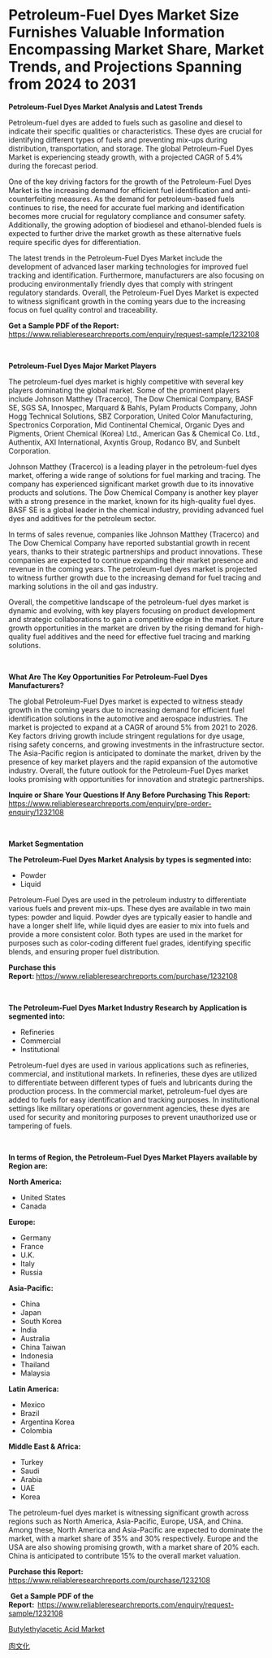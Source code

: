 <p><h1>Petroleum-Fuel Dyes Market Size Furnishes Valuable Information Encompassing Market Share, Market Trends, and Projections Spanning from 2024 to 2031</h1></p><p><strong>Petroleum-Fuel Dyes Market Analysis and Latest Trends</strong></p>
<p><p>Petroleum-fuel dyes are added to fuels such as gasoline and diesel to indicate their specific qualities or characteristics. These dyes are crucial for identifying different types of fuels and preventing mix-ups during distribution, transportation, and storage. The global Petroleum-Fuel Dyes Market is experiencing steady growth, with a projected CAGR of 5.4% during the forecast period. </p><p>One of the key driving factors for the growth of the Petroleum-Fuel Dyes Market is the increasing demand for efficient fuel identification and anti-counterfeiting measures. As the demand for petroleum-based fuels continues to rise, the need for accurate fuel marking and identification becomes more crucial for regulatory compliance and consumer safety. Additionally, the growing adoption of biodiesel and ethanol-blended fuels is expected to further drive the market growth as these alternative fuels require specific dyes for differentiation.</p><p>The latest trends in the Petroleum-Fuel Dyes Market include the development of advanced laser marking technologies for improved fuel tracking and identification. Furthermore, manufacturers are also focusing on producing environmentally friendly dyes that comply with stringent regulatory standards. Overall, the Petroleum-Fuel Dyes Market is expected to witness significant growth in the coming years due to the increasing focus on fuel quality control and traceability.</p></p>
<p><strong>Get a Sample PDF of the Report:&nbsp;</strong> <a href="https://www.reliableresearchreports.com/enquiry/request-sample/1232108">https://www.reliableresearchreports.com/enquiry/request-sample/1232108</a></p>
<p>&nbsp;</p>
<p><strong>Petroleum-Fuel Dyes Major Market Players</strong></p>
<p><p>The petroleum-fuel dyes market is highly competitive with several key players dominating the global market. Some of the prominent players include Johnson Matthey (Tracerco), The Dow Chemical Company, BASF SE, SGS SA, Innospec, Marquard & Bahls, Pylam Products Company, John Hogg Technical Solutions, SBZ Corporation, United Color Manufacturing, Spectronics Corporation, Mid Continental Chemical, Organic Dyes and Pigments, Orient Chemical (Korea) Ltd., American Gas & Chemical Co. Ltd., Authentix, AXI International, Axyntis Group, Rodanco BV, and Sunbelt Corporation.</p><p>Johnson Matthey (Tracerco) is a leading player in the petroleum-fuel dyes market, offering a wide range of solutions for fuel marking and tracing. The company has experienced significant market growth due to its innovative products and solutions. The Dow Chemical Company is another key player with a strong presence in the market, known for its high-quality fuel dyes. BASF SE is a global leader in the chemical industry, providing advanced fuel dyes and additives for the petroleum sector.</p><p>In terms of sales revenue, companies like Johnson Matthey (Tracerco) and The Dow Chemical Company have reported substantial growth in recent years, thanks to their strategic partnerships and product innovations. These companies are expected to continue expanding their market presence and revenue in the coming years. The petroleum-fuel dyes market is projected to witness further growth due to the increasing demand for fuel tracing and marking solutions in the oil and gas industry.</p><p>Overall, the competitive landscape of the petroleum-fuel dyes market is dynamic and evolving, with key players focusing on product development and strategic collaborations to gain a competitive edge in the market. Future growth opportunities in the market are driven by the rising demand for high-quality fuel additives and the need for effective fuel tracing and marking solutions.</p></p>
<p>&nbsp;</p>
<p><strong>What Are The Key Opportunities For Petroleum-Fuel Dyes Manufacturers?</strong></p>
<p><p>The global Petroleum-Fuel Dyes market is expected to witness steady growth in the coming years due to increasing demand for efficient fuel identification solutions in the automotive and aerospace industries. The market is projected to expand at a CAGR of around 5% from 2021 to 2026. Key factors driving growth include stringent regulations for dye usage, rising safety concerns, and growing investments in the infrastructure sector. The Asia-Pacific region is anticipated to dominate the market, driven by the presence of key market players and the rapid expansion of the automotive industry. Overall, the future outlook for the Petroleum-Fuel Dyes market looks promising with opportunities for innovation and strategic partnerships.</p></p>
<p><strong>Inquire or Share Your Questions If Any Before Purchasing This Report:</strong> <a href="https://www.reliableresearchreports.com/enquiry/pre-order-enquiry/1232108">https://www.reliableresearchreports.com/enquiry/pre-order-enquiry/1232108</a></p>
<p>&nbsp;</p>
<p><strong>Market Segmentation</strong></p>
<p><strong>The Petroleum-Fuel Dyes Market Analysis by types is segmented into:</strong></p>
<p><ul><li>Powder</li><li>Liquid</li></ul></p>
<p><p>Petroleum-Fuel Dyes are used in the petroleum industry to differentiate various fuels and prevent mix-ups. These dyes are available in two main types: powder and liquid. Powder dyes are typically easier to handle and have a longer shelf life, while liquid dyes are easier to mix into fuels and provide a more consistent color. Both types are used in the market for purposes such as color-coding different fuel grades, identifying specific blends, and ensuring proper fuel distribution.</p></p>
<p><strong>Purchase this Report:&nbsp;</strong><a href="https://www.reliableresearchreports.com/purchase/1232108">https://www.reliableresearchreports.com/purchase/1232108</a></p>
<p>&nbsp;</p>
<p><strong>The Petroleum-Fuel Dyes Market Industry Research by Application is segmented into:</strong></p>
<p><ul><li>Refineries</li><li>Commercial</li><li>Institutional</li></ul></p>
<p><p>Petroleum-fuel dyes are used in various applications such as refineries, commercial, and institutional markets. In refineries, these dyes are utilized to differentiate between different types of fuels and lubricants during the production process. In the commercial market, petroleum-fuel dyes are added to fuels for easy identification and tracking purposes. In institutional settings like military operations or government agencies, these dyes are used for security and monitoring purposes to prevent unauthorized use or tampering of fuels.</p></p>
<p>&nbsp;</p>
<p><strong>In terms of Region, the Petroleum-Fuel Dyes Market Players available by Region are:</strong></p>
<p>
    <p> <strong> North America: </strong>
        <ul>
            <li>United States</li>
            <li>Canada</li>
        </ul>
        </p> 
    <p> <strong> Europe: </strong>
        <ul>
            <li>Germany</li>
            <li>France</li>
            <li>U.K.</li>
            <li>Italy</li>
            <li>Russia</li>
        </ul>
        </p> 
    <p> <strong> Asia-Pacific: </strong>
        <ul>
            <li>China</li>
            <li>Japan</li>
            <li>South Korea</li>
            <li>India</li>
            <li>Australia</li>
            <li>China Taiwan</li>
            <li>Indonesia</li>
            <li>Thailand</li>
            <li>Malaysia</li>
        </ul>
        </p> 
    <p> <strong> Latin America: </strong>
        <ul>
            <li>Mexico</li>
            <li>Brazil</li>
            <li>Argentina Korea</li>
            <li>Colombia</li>
        </ul>
        </p> 
    <p> <strong> Middle East & Africa: </strong>
        <ul>
            <li>Turkey</li>
            <li>Saudi</li>
            <li>Arabia</li>
            <li>UAE</li>
            <li>Korea</li>
        </ul>
    </p>
    </p>
<p><p>The petroleum-fuel dyes market is witnessing significant growth across regions such as North America, Asia-Pacific, Europe, USA, and China. Among these, North America and Asia-Pacific are expected to dominate the market, with a market share of 35% and 30% respectively. Europe and the USA are also showing promising growth, with a market share of 20% each. China is anticipated to contribute 15% to the overall market valuation.</p></p>
<p><strong>Purchase this Report: </strong><a href="https://www.reliableresearchreports.com/purchase/1232108">https://www.reliableresearchreports.com/purchase/1232108</a></p>
<p>&nbsp;<strong>Get a Sample PDF of the Report:&nbsp;&nbsp;</strong><a href="https://www.reliableresearchreports.com/enquiry/request-sample/1232108">https://www.reliableresearchreports.com/enquiry/request-sample/1232108</a></p>
<p><strong></strong></p>
<p><p><a href="https://github.com/RickHolmes3/Market-Research-Report-List-3/blob/main/butylethylacetic-acid-market.md">Butylethylacetic Acid Market</a></p><p><a href="https://github.com/zekaoe592392/Market-Research-Report-List-1/blob/main/6178356640.md">肉文化</a></p></p>